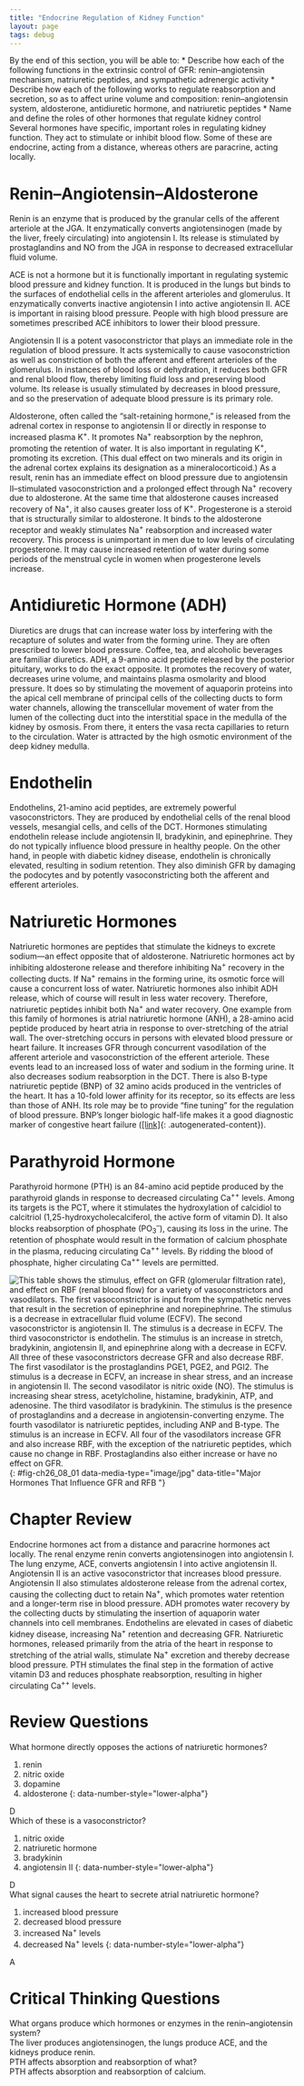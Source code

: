 ```yaml
---
title: "Endocrine Regulation of Kidney Function"
layout: page
tags: debug
---
```


<div data-type="abstract" markdown="1">
By the end of this section, you will be able to:
* Describe how each of the following functions in the extrinsic control
  of GFR: renin–angiotensin mechanism, natriuretic peptides, and
  sympathetic adrenergic activity
* Describe how each of the following works to regulate reabsorption and
  secretion, so as to affect urine volume and composition:
  renin–angiotensin system, aldosterone, antidiuretic hormone, and
  natriuretic peptides
* Name and define the roles of other hormones that regulate kidney
  control

</div>
Several hormones have specific, important roles in regulating kidney
function. They act to stimulate or inhibit blood flow. Some of these are
endocrine, acting from a distance, whereas others are paracrine, acting
locally.

# Renin–Angiotensin–Aldosterone

Renin is an enzyme that is produced by the granular cells of the
afferent arteriole at the JGA. It enzymatically converts angiotensinogen
(made by the liver, freely circulating) into angiotensin I. Its release
is stimulated by prostaglandins and NO from the JGA in response to
decreased extracellular fluid volume.

ACE is not a hormone but it is functionally important in regulating
systemic blood pressure and kidney function. It is produced in the lungs
but binds to the surfaces of endothelial cells in the afferent
arterioles and glomerulus. It enzymatically converts inactive
angiotensin I into active angiotensin II. ACE is important in raising
blood pressure. People with high blood pressure are sometimes prescribed
ACE inhibitors to lower their blood pressure.

Angiotensin II is a potent vasoconstrictor that plays an immediate role
in the regulation of blood pressure. It acts systemically to cause
vasoconstriction as well as constriction of both the afferent and
efferent arterioles of the glomerulus. In instances of blood loss or
dehydration, it reduces both GFR and renal blood flow, thereby limiting
fluid loss and preserving blood volume. Its release is usually
stimulated by decreases in blood pressure, and so the preservation of
adequate blood pressure is its primary role.

Aldosterone, often called the “salt-retaining hormone,” is released from
the adrenal cortex in response to angiotensin II or directly in response
to increased plasma K<sup>+</sup>. It promotes Na<sup>+</sup>
reabsorption by the nephron, promoting the retention of water. It is
also important in regulating K<sup>+</sup>,<sup> </sup>promoting its
excretion. (This dual effect on two minerals and its origin in the
adrenal cortex explains its designation as a mineralocorticoid.) As a
result, renin has an immediate effect on blood pressure due to
angiotensin II–stimulated vasoconstriction and a prolonged effect
through Na<sup>+</sup> recovery due to aldosterone. At the same time
that aldosterone causes increased recovery of Na<sup>+</sup>, it also
causes greater loss of K<sup>+</sup>. Progesterone is a steroid that is
structurally similar to aldosterone. It binds to the aldosterone
receptor and weakly stimulates Na<sup>+</sup> reabsorption and increased
water recovery. This process is unimportant in men due to low levels of
circulating progesterone. It may cause increased retention of water
during some periods of the menstrual cycle in women when progesterone
levels increase.

# Antidiuretic Hormone (ADH)

Diuretics are drugs that can increase water loss by interfering with the
recapture of solutes and water from the forming urine. They are often
prescribed to lower blood pressure. Coffee, tea, and alcoholic beverages
are familiar diuretics. ADH, a 9-amino acid peptide released by the
posterior pituitary, works to do the exact opposite. It promotes the
recovery of water, decreases urine volume, and maintains plasma
osmolarity and blood pressure. It does so by stimulating the movement of
aquaporin proteins into the apical cell membrane of principal cells of
the collecting ducts to form water channels, allowing the transcellular
movement of water from the lumen of the collecting duct into the
interstitial space in the medulla of the kidney by osmosis. From there,
it enters the vasa recta capillaries to return to the circulation. Water
is attracted by the high osmotic environment of the deep kidney medulla.

# Endothelin

<span data-type="term">Endothelins</span>, 21-amino acid peptides, are
extremely powerful vasoconstrictors. They are produced by endothelial
cells of the renal blood vessels, mesangial cells, and cells of the DCT.
Hormones stimulating endothelin release include angiotensin II,
bradykinin, and epinephrine. They do not typically influence blood
pressure in healthy people. On the other hand, in people with diabetic
kidney disease, endothelin is chronically elevated, resulting in sodium
retention. They also diminish GFR by damaging the podocytes and by
potently vasoconstricting both the afferent and efferent arterioles.

# Natriuretic Hormones

Natriuretic hormones are peptides that stimulate the kidneys to excrete
sodium—an effect opposite that of aldosterone. Natriuretic hormones act
by inhibiting aldosterone release and therefore inhibiting
Na<sup>+</sup> recovery in the collecting ducts. If Na<sup>+</sup>
remains in the forming urine, its osmotic force will cause a concurrent
loss of water. Natriuretic hormones also inhibit ADH release, which of
course will result in less water recovery. Therefore, natriuretic
peptides inhibit both Na<sup>+</sup> and water recovery. One example
from this family of hormones is atrial natriuretic hormone (ANH), a
28-amino acid peptide produced by heart atria in response to
over-stretching of the atrial wall. The over-stretching occurs in
persons with elevated blood pressure or heart failure. It increases GFR
through concurrent vasodilation of the afferent arteriole and
vasoconstriction of the efferent arteriole. These events lead to an
increased loss of water and sodium in the forming urine. It also
decreases sodium reabsorption in the DCT. There is also B-type
natriuretic peptide (BNP) of 32 amino acids produced in the ventricles
of the heart. It has a 10-fold lower affinity for its receptor, so its
effects are less than those of ANH. Its role may be to provide “fine
tuning” for the regulation of blood pressure. BNP’s longer biologic
half-life makes it a good diagnostic marker of congestive heart failure
([\[link\]](#fig-ch26_08_01){: .autogenerated-content}).

# Parathyroid Hormone

Parathyroid hormone (PTH) is an 84-amino acid peptide produced by the
parathyroid glands in response to decreased circulating Ca<sup>++</sup>
levels. Among its targets is the PCT, where it stimulates the
hydroxylation of calcidiol to calcitriol (1,25-hydroxycholecalciferol,
the active form of vitamin D). It also blocks reabsorption of phosphate
(PO<sub>3</sub><sup>–</sup>), causing its loss in the urine. The
retention of phosphate would result in the formation of calcium
phosphate in the plasma, reducing circulating Ca<sup>++</sup> levels. By
ridding the blood of phosphate, higher circulating Ca<sup>++</sup>
levels are permitted.

![This table shows the stimulus, effect on GFR (glomerular filtration rate), and effect on RBF (renal blood flow) for a variety of vasoconstrictors and vasodilators. The first vasoconstrictor is input from the sympathetic nerves that result in the secretion of epinephrine and norepinephrine. The stimulus is a decrease in extracellular fluid volume (ECFV). The second vasoconstrictor is angiotensin II. The stimulus is a decrease in ECFV. The third vasoconstrictor is endothelin. The stimulus is an increase in stretch, bradykinin, angiotensin II, and epinephrine along with a decrease in ECFV. All three of these vasoconstrictors decrease GFR and also decrease RBF. The first vasodilator is the prostaglandins PGE1, PGE2, and PGI2. The stimulus is a decrease in ECFV, an increase in shear stress, and an increase in angiotensin II. The second vasodilator is nitric oxide (NO). The stimulus is increasing shear stress, acetylcholine, histamine, bradykinin, ATP, and adenosine. The third vasodilator is bradykinin. The stimulus is the presence of prostaglandins and a decrease in angiotensin-converting enzyme. The fourth vasodilator is natriuretic peptides, including ANP and B-type. The stimulus is an increase in ECFV. All four of the vasodilators increase GFR and also increase RBF, with the exception of the natriuretic peptides, which cause no change in RBF. Prostaglandins also either increase or have no effect on GFR. ](../resources/2629_Major_Hormones_that_Influence_GFR_and_Renal_Blood_Flow.jpg){: #fig-ch26_08_01 data-media-type="image/jpg" data-title="Major Hormones That Influence GFR and RFB "}

# Chapter Review

Endocrine hormones act from a distance and paracrine hormones act
locally. The renal enzyme renin converts angiotensinogen into
angiotensin I. The lung enzyme, ACE, converts angiotensin I into active
angiotensin II. Angiotensin II is an active vasoconstrictor that
increases blood pressure. Angiotensin II also stimulates aldosterone
release from the adrenal cortex, causing the collecting duct to retain
Na<sup>+</sup>, which promotes water retention and a longer-term rise in
blood pressure. ADH promotes water recovery by the collecting ducts by
stimulating the insertion of aquaporin water channels into cell
membranes. Endothelins are elevated in cases of diabetic kidney disease,
increasing Na<sup>+</sup> retention and decreasing GFR. Natriuretic
hormones, released primarily from the atria of the heart in response to
stretching of the atrial walls, stimulate Na<sup>+</sup> excretion and
thereby decrease blood pressure. PTH stimulates the final step in the
formation of active vitamin D3 and reduces phosphate reabsorption,
resulting in higher circulating Ca<sup>++</sup> levels.

# Review Questions

<div data-type="exercise">
<div data-type="problem" markdown="1">
What hormone directly opposes the actions of natriuretic hormones?

1.  renin
2.  nitric oxide
3.  dopamine
4.  aldosterone
{: data-number-style="lower-alpha"}

</div>
<div data-type="solution" markdown="1">
D

</div>
</div>
<div data-type="exercise">
<div data-type="problem" markdown="1">
Which of these is a vasoconstrictor?

1.  nitric oxide
2.  natriuretic hormone
3.  bradykinin
4.  angiotensin II
{: data-number-style="lower-alpha"}

</div>
<div data-type="solution" markdown="1">
D

</div>
</div>
<div data-type="exercise">
<div data-type="problem" markdown="1">
What signal causes the heart to secrete atrial natriuretic hormone?

1.  increased blood pressure
2.  decreased blood pressure
3.  increased Na<sup>+</sup> levels
4.  decreased Na<sup>+</sup> levels
{: data-number-style="lower-alpha"}

</div>
<div data-type="solution" markdown="1">
A

</div>
</div>

# Critical Thinking Questions

<div data-type="exercise">
<div data-type="problem" markdown="1">
What organs produce which hormones or enzymes in the renin–angiotensin
system?

</div>
<div data-type="solution" markdown="1">
The liver produces angiotensinogen, the lungs produce ACE, and the
kidneys produce renin.

</div>
</div>
<div data-type="exercise">
<div data-type="problem" markdown="1">
PTH affects absorption and reabsorption of what?

</div>
<div data-type="solution" markdown="1">
PTH affects absorption and reabsorption of calcium.

</div>
</div>

